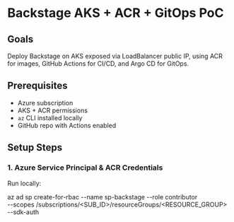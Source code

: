 # Backstage AKS + ACR + GitOps PoC

## Goals
Deploy Backstage on AKS exposed via LoadBalancer public IP, using ACR for images, GitHub Actions for CI/CD, and Argo CD for GitOps.


## Prerequisites

- Azure subscription
- AKS + ACR permissions
- `az` CLI installed locally
- GitHub repo with Actions enabled


## Setup Steps

### 1. Azure Service Principal & ACR Credentials
Run locally:

az ad sp create-for-rbac --name sp-backstage --role contributor \
  --scopes /subscriptions/<SUB_ID>/resourceGroups/<RESOURCE_GROUP> \
  --sdk-auth
